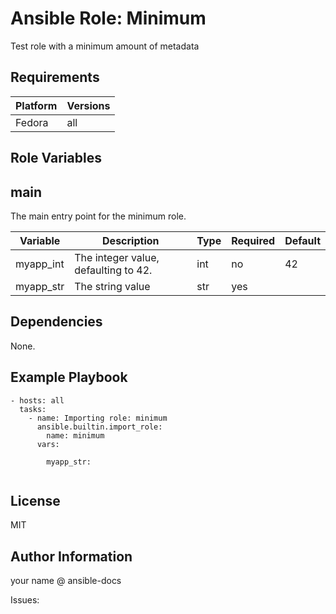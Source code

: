<!-- BEGIN_ANSIBLE_DOCS -->
Ansible Role: Minimum
=========

Test role with a minimum amount of metadata

Requirements
------------

| Platform | Versions |
| -------- | -------- |
| Fedora | all |

Role Variables
--------------

## main

The main entry point for the minimum role.

| Variable | Description | Type | Required | Default |
| -------- | ----------- | ---- | -------- | ------- |
| myapp_int | The integer value, defaulting to 42. | int | no | 42 |
| myapp_str | The string value | str | yes |  |


Dependencies
------------

None.

Example Playbook
----------------

```
- hosts: all
  tasks:
    - name: Importing role: minimum
      ansible.builtin.import_role:
        name: minimum
      vars:
        
        myapp_str:
        
```

License
-------

MIT

Author Information
------------------

your name @ ansible-docs

Issues: 
<!-- END_ANSIBLE_DOCS -->
